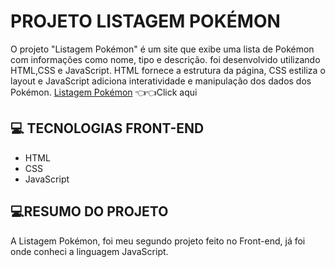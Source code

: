 
# PROJETO LISTAGEM POKÉMON

O projeto "Listagem Pokémon" é um site que exibe uma lista de Pokémon com informações como nome, tipo e descrição. foi desenvolvido utilizando HTML,CSS e JavaScript. HTML fornece a estrutura da página, CSS estiliza o layout e JavaScript adiciona interatividade e manipulação dos dados dos Pokémon.
[Listagem Pokémon](https://codecraf1.github.io/listagem-pokemon/) 👈👈Click aqui

## 💻 TECNOLOGIAS FRONT-END
- HTML
- CSS
- JavaScript

## 💻RESUMO DO PROJETO

A Listagem Pokémon, foi meu segundo projeto feito no Front-end, já foi onde conheci a linguagem JavaScript.




